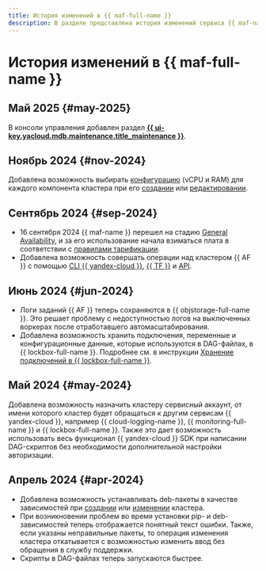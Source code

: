```yaml
---
title: История изменений в {{ maf-full-name }}
description: В разделе представлена история изменений сервиса {{ maf-name }}.
---
```


# История изменений в {{ maf-full-name }}

## Май 2025 {#may-2025}

В консоли управления добавлен раздел [**{{ ui-key.yacloud.mdb.maintenance.title_maintenance }}**](operations/cluster-maintenance.md).

## Ноябрь 2024 {#nov-2024}

Добавлена возможность выбирать [конфигурацию](concepts/index.md#presets) (vCPU и RAM) для каждого компонента кластера при его [создании](operations/cluster-create.md) или [редактировании](operations/cluster-update.md).

## Сентябрь 2024 {#sep-2024}

* 16 сентября 2024 {{ maf-name }} перешел на стадию [General Availability](../overview/concepts/launch-stages.md), и за его использование начала взиматься плата в соответствии с [правилами тарификации](pricing.md).
* Добавлена возможность совершать операции над кластером {{ AF }} с помощью [CLI {{ yandex-cloud }}](../cli/cli-ref/managed-airflow/cli-ref/index.md), [{{ TF }}](tf-ref.md) и [API](api-ref/authentication.md).

## Июнь 2024 {#jun-2024}

* Логи заданий {{ AF }} теперь сохраняются в {{ objstorage-full-name }}. Это решает проблему с недоступностью логов на выключенных воркерах после отработавшего автомасштабирования.
* Добавлена возможность хранить подключения, переменные и конфигурационные данные, которые используются в DAG-файлах, в {{ lockbox-full-name }}. Подробнее см. в инструкции [Хранение подключений в {{ lockbox-full-name }}](operations/lockbox-secrets-in-maf-cluster.md).

## Май 2024 {#may-2024}

Добавлена возможность назначить кластеру сервисный аккаунт, от имени которого кластер будет обращаться к другим сервисам {{ yandex-cloud }}, например {{ cloud-logging-name }}, {{ monitoring-full-name }} и {{ lockbox-full-name }}. Также это дает возможность использовать весь функционал {{ yandex-cloud }} SDK при написании DAG-скриптов без необходимости дополнительной настройки авторизации.

## Апрель 2024 {#apr-2024}

* Добавлена возможность устанавливать deb-пакеты в качестве зависимостей при [создании](operations/cluster-create.md) или [изменении](operations/cluster-update.md) кластера.
* При возникновении проблем во время установки pip- и deb-зависимостей теперь отображается понятный текст ошибки. Также, если указаны неправильные пакеты, то операция изменения кластера откатывается с возможностью изменить ввод без обращения в службу поддержки.
* Скрипты в DAG-файлах теперь запускаются быстрее.
